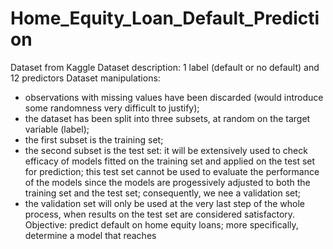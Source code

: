 # Home_Equity_Loan_Default_Prediction
Dataset from Kaggle
Dataset description: 1 label (default or no default) and 12 predictors
Dataset manipulations: 
- observations with missing values have been discarded (would introduce some randomness very difficult to justify);
- the dataset has been split into three subsets, at random on the target variable (label);
- the first subset is the training set;
- the second subset is the test set: it will be extensively used to check efficacy of models fitted on the training set and applied on the test set for prediction; this test set cannot be used to evaluate the performance of the models since the models are progessively adjusted to both the training set and the test set; consequently, we nee a validation set;
- the validation set will only be used at the very last step of the whole process, when results on the test set are considered satisfactory.
Objective: predict default on home equity loans; more specifically, determine a model that reaches 

